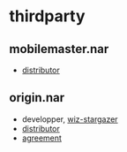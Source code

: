 # thirdparty

## mobilemaster.nar
+ [distributor](http://ssp.shillest.net/ghost.html)

## origin.nar

+ developper, [wiz-stargazer](http://fiddle-de-dee.sakura.ne.jp/)
+ [distributor](http://fiddle-de-dee.sakura.ne.jp/ukagaka_balloon.html)
+ [agreement](http://megalodon.jp/2014-1126-1401-29/https://mobile.twitter.com:443/Wiz_/status/537446837364338688)
